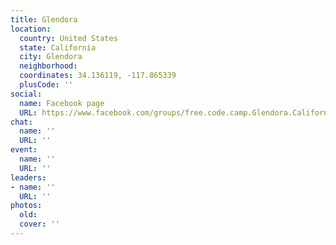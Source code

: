 ```yaml
---
title: Glendora
location:
  country: United States
  state: California
  city: Glendora
  neighborhood: 
  coordinates: 34.136119, -117.865339
  plusCode: ''
social:
  name: Facebook page
  URL: https://www.facebook.com/groups/free.code.camp.Glendora.California
chat:
  name: ''
  URL: ''
event:
  name: ''
  URL: ''
leaders:
- name: ''
  URL: ''
photos:
  old: 
  cover: ''
---
```

